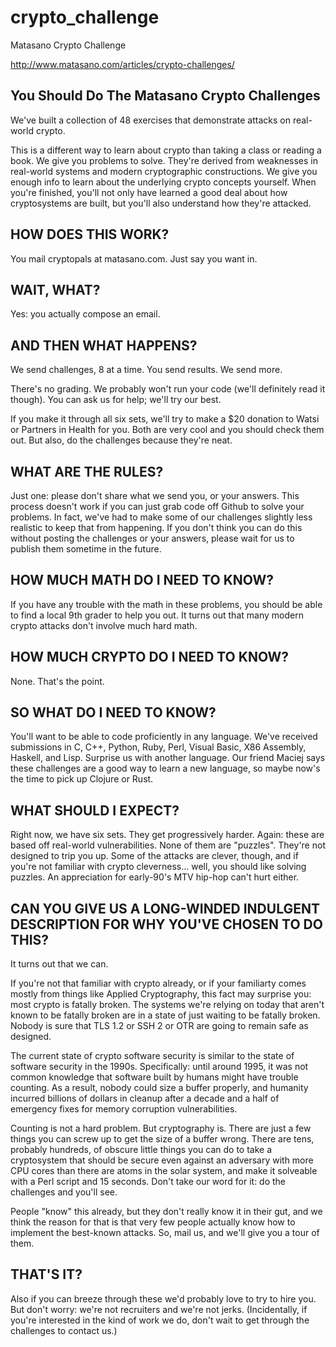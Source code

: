 crypto_challenge
================

Matasano Crypto Challenge

http://www.matasano.com/articles/crypto-challenges/

You Should Do The Matasano Crypto Challenges
--------------------------------------------

We've built a collection of 48 exercises that demonstrate attacks on real-world crypto.

This is a different way to learn about crypto than taking a class or reading a book. We give you problems to solve. They're derived from weaknesses in real-world systems and modern cryptographic constructions. We give you enough info to learn about the underlying crypto concepts yourself. When you're finished, you'll not only have learned a good deal about how cryptosystems are built, but you'll also understand how they're attacked.

HOW DOES THIS WORK?
-------------------
You mail cryptopals at matasano.com. Just say you want in.

WAIT, WHAT?
-----------
Yes: you actually compose an email.

AND THEN WHAT HAPPENS?
----------------------
We send challenges, 8 at a time. You send results. We send more.

There's no grading. We probably won't run your code (we'll definitely read it though). You can ask us for help; we'll try our best.

If you make it through all six sets, we'll try to make a $20 donation to Watsi or Partners in Health for you. Both are very cool and you should check them out. But also, do the challenges because they're neat.

WHAT ARE THE RULES?
-------------------
Just one: please don't share what we send you, or your answers. This process doesn't work if you can just grab code off Github to solve your problems. In fact, we've had to make some of our challenges slightly less realistic to keep that from happening. If you don't think you can do this without posting the challenges or your answers, please wait for us to publish them sometime in the future.

HOW MUCH MATH DO I NEED TO KNOW?
--------------------------------
If you have any trouble with the math in these problems, you should be able to find a local 9th grader to help you out. It turns out that many modern crypto attacks don't involve much hard math.

HOW MUCH CRYPTO DO I NEED TO KNOW?
----------------------------------
None. That's the point.

SO WHAT DO I NEED TO KNOW?
--------------------------
You'll want to be able to code proficiently in any language. We've received submissions in C, C++, Python, Ruby, Perl, Visual Basic, X86 Assembly, Haskell, and Lisp. Surprise us with another language. Our friend Maciej says these challenges are a good way to learn a new language, so maybe now's the time to pick up Clojure or Rust.

WHAT SHOULD I EXPECT?
---------------------
Right now, we have six sets. They get progressively harder. Again: these are based off real-world vulnerabilities. None of them are "puzzles". They're not designed to trip you up. Some of the attacks are clever, though, and if you're not familiar with crypto cleverness... well, you should like solving puzzles. An appreciation for early-90's MTV hip-hop can't hurt either.

CAN YOU GIVE US A LONG-WINDED INDULGENT DESCRIPTION FOR WHY YOU'VE CHOSEN TO DO THIS?
-------------------------------------------------------------------------------------
It turns out that we can.

If you're not that familiar with crypto already, or if your familiarty comes mostly from things like Applied Cryptography, this fact may surprise you: most crypto is fatally broken. The systems we're relying on today that aren't known to be fatally broken are in a state of just waiting to be fatally broken. Nobody is sure that TLS 1.2 or SSH 2 or OTR are going to remain safe as designed.

The current state of crypto software security is similar to the state of software security in the 1990s. Specifically: until around 1995, it was not common knowledge that software built by humans might have trouble counting. As a result, nobody could size a buffer properly, and humanity incurred billions of dollars in cleanup after a decade and a half of emergency fixes for memory corruption vulnerabilities.

Counting is not a hard problem. But cryptography is. There are just a few things you can screw up to get the size of a buffer wrong. There are tens, probably hundreds, of obscure little things you can do to take a cryptosystem that should be secure even against an adversary with more CPU cores than there are atoms in the solar system, and make it solveable with a Perl script and 15 seconds. Don't take our word for it: do the challenges and you'll see.

People "know" this already, but they don't really know it in their gut, and we think the reason for that is that very few people actually know how to implement the best-known attacks. So, mail us, and we'll give you a tour of them.

THAT'S IT?
----------
Also if you can breeze through these we'd probably love to try to hire you. But don't worry: we're not recruiters and we're not jerks. (Incidentally, if you're interested in the kind of work we do, don't wait to get through the challenges to contact us.)
